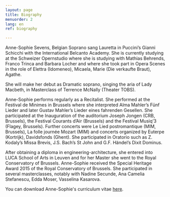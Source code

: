 ```yaml
---
layout: page
title: Biography
menuorder: 2
lang: en
ref: biography

---
```



Anne-Sophie Sevens, Belgian Soprano sang Lauretta in Puccini’s Gianni Schicchi with the International Belcanto Academy. 
She is currently studying at the Schweizer Opernstudio where she is studying with Mathias Behrends, Franco Trinca and Barbara Locher and where she took part in Opera Scenes in the role of Elettra (Idomeneo), Micaela, Marie (Die verkaufte Braut), Agathe.

She will make her debut as Dramatic soprano, singing the aria of Lady Macbeth, in Masterclass of Terrence McNally (Theater TOBS).

Anne-Sophie performs regularly as a Recitalist. She performed at the Festival de Minimes in Brussels where she interpreted Alma Mahler’s Fünf Lieder and later Gustav Mahler’s Lieder eines fahrenden Gesellen. She participated at the Inauguration of the auditorium Joseph Jongen (CRB, Brussels), the Festival Courants d’Air (Brussels) and the Festival Musiq’3 (Flagey, Brussels). Further concerts were Le Lied postromantique (MIM, Brussels), La folle journée Mozart (MIM) and concerts organized by Euterpe (Kortrijk), Davidsfonds (Ghent). She participated in Oratorio such as Z. Kodaly’s Missa Brevis, J.S. Bach’s St John and G.F. Händel’s Dixit Dominus.

After obtaining a diploma in engineering-architecture, she entered into LUCA School of Arts in Leuven and for her Master she went to the Royal Conservatory of Brussels. Anne-Sophie received the Special Heritage Award 2015 of the Royal Conservatory of Brussels. She participated in several masterclasses, notably with Nadine Secunde, Ana Camelia Stefanescu, Edda Moser, Vasselina Kasarova.

You can download Anne-Sophie's curriculum vitae [here](assets/CV.pdf).
